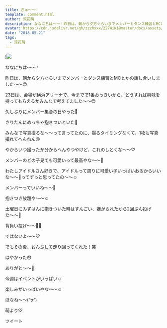 ```yaml
---
title: ぎゅ〜〜♡
template: comment.html
author: 涼花萌
description: ななにちは〜〜！昨日は、朝から夕方ぐらいまでメンバーとダンス練習とMCとかの話し合いしました〜〜😊23日は、会場が横浜アリーナで、今までで1番おっきいから、どうすれば興...
avatar: https://cdn.jsdelivr.net/gh/zzzhxxx/227WiKi@master/docs/assets/photo/avatar/moe.jpg
date: "2018-05-21"
tags:
  - 涼花萌
---
```


!![](https://cdn.jsdelivr.net/gh/227WiKi/227WiKi-image@master/blog-image/moe-2018-05-21_1.jpg)







ななにちは〜〜！





昨日は、朝から夕方ぐらいまでメンバーとダンス練習とMCとかの話し合いしました〜〜😊





23日は、会場が横浜アリーナで、今までで1番おっきいから、どうすれば興味を持ってもらえるかみんなで考えてました〜〜😊







久しぶりにメンバー集合の日やった💓




さりたんにめっちゃ抱きついといた💓







みんなで写真撮るな〜〜って言ってたのに、撮るタイミングなくて、1枚も写真撮れてへんねん😢






やからいつ撮ったか分からへんやつやけど、これのしとくな〜〜♡












メンバーのどの子見ても可愛いって最高やな〜〜💓







わたしアイドルさん好きで、アイドルって周りに可愛い子いっぱいおるからいいな〜〜💓ってずっと思ってたの〜〜☺️






メンバーっていいね〜〜💓



抱きつき放題や〜〜☺️









土曜日にみずはんに抱きついた時はすんごい、嫌がられたから2回ぶん投げた〜〜🤗








背負い投げ〜〜☝🏻️





ではないよ〜〜♡









でもその後、おんぶして走り回ってくれた！笑







はやかった😳




ありがと〜〜💓










今週はイベントがいっぱい☺️




楽しみがいっぱいやな〜〜☺️








ほなね〜〜(*^o^*)





萌より♡


ツイート



